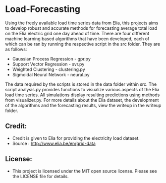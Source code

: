 # Load-Forecasting

Using the freely available load time series data from Elia, this projects  aims to develop robust and accurate methods for forecasting average total load on the Elia electric grid one day ahead of time. There are four different machine learning based algorithms that have been developed, each of which can be ran by running the respective script in the src folder. They are as follows:

* Gaussian Process Regression - gpr.py
* Support Vector Regression - svr.py
* Weighted Clustering - clustering.py
* Sigmoidal Neural Network - neural.py

The data required by the scripts is stored in the data folder within src. The
script analysis.py provides functions to visualize various aspects of the Elia load time series. All simulations display resulting predictions using
methods from visualizer.py. For more details about the Elia dataset,
the development of the algorithms and the forecasting results, view the writeup in the writeup folder.

## Credit:

* Credit is given to Elia for providing the electricity load dataset.
* Source : http://www.elia.be/en/grid-data

## License:

* This project is licensed under the MIT open source license. Please see the LICENSE file for details.